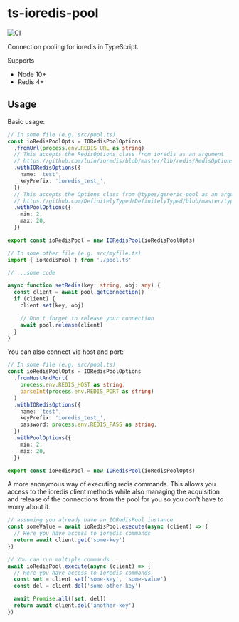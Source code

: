 # ts-ioredis-pool

[![CI](https://github.com/StephenMP/ts-ioredis-pool/actions/workflows/CI.yaml/badge.svg?branch=main&event=push)](https://github.com/StephenMP/ts-ioredis-pool/actions/workflows/CI.yaml)

Connection pooling for ioredis in TypeScript.

Supports
- Node 10+
- Redis 4+

## Usage

Basic usage:

```typescript
// In some file (e.g. src/pool.ts)
const ioRedisPoolOpts = IORedisPoolOptions
  .fromUrl(process.env.REDIS_URL as string)
  // This accepts the RedisOptions class from ioredis as an argument
  // https://github.com/luin/ioredis/blob/master/lib/redis/RedisOptions.ts
  .withIORedisOptions({
    name: 'test',
    keyPrefix: 'ioredis_test_',
  })
  // This accepts the Options class from @types/generic-pool as an argument
  // https://github.com/DefinitelyTyped/DefinitelyTyped/blob/master/types/generic-pool/index.d.ts#L36
  .withPoolOptions({
    min: 2,
    max: 20,
  })

export const ioRedisPool = new IORedisPool(ioRedisPoolOpts)

// In some other file (e.g. src/myfile.ts)
import { ioRedisPool } from './pool.ts'

// ...some code

async function setRedis(key: string, obj: any) {
  const client = await pool.getConnection()
  if (client) {
    client.set(key, obj)

    // Don't forget to release your connection
    await pool.release(client)
  }
}
```

You can also connect via host and port:

```typescript
// In some file (e.g. src/pool.ts)
const ioRedisPoolOpts = IORedisPoolOptions
  .fromHostAndPort(
    process.env.REDIS_HOST as string,
    parseInt(process.env.REDIS_PORT as string)
  )
  .withIORedisOptions({
    name: 'test',
    keyPrefix: 'ioredis_test_',
    password: process.env.REDIS_PASS as string,
  })
  .withPoolOptions({
    min: 2,
    max: 20,
  })

export const ioRedisPool = new IORedisPool(ioRedisPoolOpts)
```

A more anonymous way of executing redis commands. This allows you access to the ioredis client methods while also managing the acquisition and release of the connections from the pool for you so you don't have to worry about it.

```typescript
// assuming you already have an IORedisPool instance
const someValue = await ioRedisPool.execute(async (client) => {
  // Here you have access to ioredis commands
  return await client.get('some-key')
})

// You can run multiple commands
await ioRedisPool.execute(async (client) => {
  // Here you have access to ioredis commands
  const set = client.set('some-key', 'some-value')
  const del = client.del('some-other-key')

  await Promise.all([set, del])
  return await client.del('another-key')
})
```
